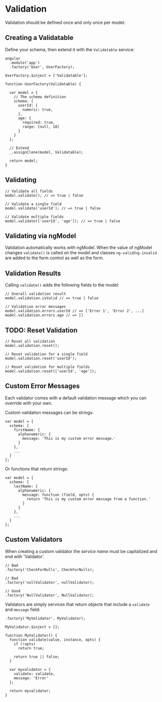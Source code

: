 # Validation

Validation should be defined once and only once per model.

## Creating a Validatable

Define your schema, then extend it with the `Validatable` service:

```
angular
  .module('app')
  .factory('User', UserFactory);

UserFactory.$inject = ['Validatable'];

function UserFactory(Validatable) {

  var model = {
    // The schema definition
    schema: {
      userId: {
        numeric: true,
      },
      age: {
        required: true,
        range: [null, 18]
      }
    }
  };

  // Extend
  _.assignClone(model, Validatable);

  return model;
}
```

## Validating

```
// Validate all fields
model.validate(); // => true | false

// Validate a single field
model.validate('userId'); // => true | false

// Validate multiple fields
model.validate(['userId', 'age']); // => true | false
```

## Validating via ngModel

Validation automatically works with ngModel. When the value of ngModel changes `validate()` is called on the model and classes `ng-valid`/`ng-invalid` are added to the form control as well as the form.

## Validation Results

Calling `validate()` adds the following fields to the model:

```
// Overall validation result
model.validation.isValid // => true | false

// Validation error messages
model.validation.errors.userId // => ['Error 1', 'Error 2', ...]
model.validation.errors.age // => []
```

## TODO: Reset Validation

```
// Reset all validation
model.validation.reset();

// Reset validation for a single field
model.validation.reset('userId');

// Reset validation for multiple fields
model.validation.reset(['userId', 'age']);
```

## Custom Error Messages

Each validator comes with a default validation message which you can override with your own.

Custom validation messages can be strings:

```
var model = {
  schema: {
    firstName: {
      alphanumeric: {
        message: 'This is my custom error message.'
      }
    },
    ...
  }
};
```

Or functions that return strings:

```
var model = {
  schema: {
    lastName: {
      alphanumeric: {
        message: function (field, opts) {
          return 'This is my custom error message from a function.'
        }
      }
    },
    ...
  }
};
```

## Custom Validators

When creating a custom validator the *service name* must be capitalized and end with 'Validator'.

```
// Bad
.factory('CheckForNulls', CheckForNulls);

// Bad
.factory('nullValidator', nullValidator);

// Good
.factory('NullValidator', NullValidator);
```

Validators are simply services that return objects that include a `validate` and `message` field:

```
.factory('MyValidator', MyValidator);

MyValidator.$inject = [];

function MyValidator() {
  function validate(value, instance, opts) {
    if (!opts)
      return true;

    return true || false;
  }

  var myvalidator = {
    validate: validate,
    message: 'Error'
  };

  return myvalidator;
}
```